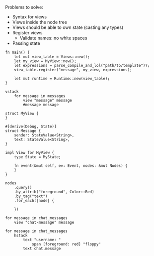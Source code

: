 Problems to solve:

* Syntax for views
* Views inside the node tree
* Views should be able to own state (casting any types)
* Register views
    * Validate names: no white spaces
* Passing state


```
fn main() {
    let mut view_table = Views::new();
    let my_view = MyView::new();
    let expressions = parse_compile_and_lol("path/to/template")?;
    view_table.register("message", my_view, expressions);

    let mut runtime = Runtime::new(view_table);
}

vstack
    for message in messages
        view "message" message
        #message message

struct MyView {
}

#[derive(Debug, State)]
struct Message {
    sender: StateValue<String>,
    text: StateValue<String>,
}

impl View for MyView {
    type State = MyState;

    fn event(&mut self, ev: Event, nodes: &mut Nodes) {
    }
}
```

```
nodes
    .query()
    .by_attrib("foreground", Color::Red)
    .by_tag("text")
    .for_each(|node| {
        
    })

for message in chat_messages
    view "chat-message" message

for message in chat_messages
    hstack
        text "username: "
            span [foreground: red] "floppy"
        text chat.message
```
